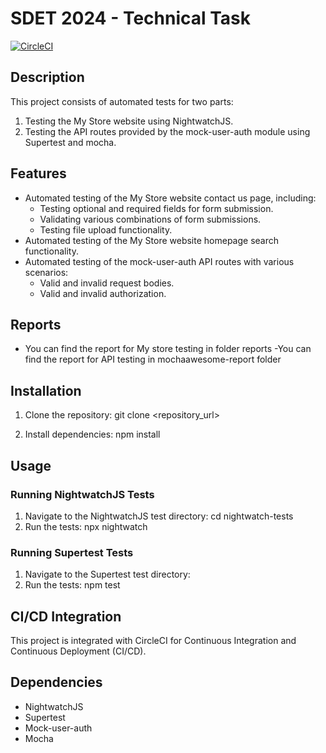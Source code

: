 # SDET 2024 - Technical Task

[![CircleCI](https://dl.circleci.com/status-badge/img/circleci/RsXeutxhcmpo2wBk2DoJkb/A9wjEdU4msxsDzMPQAHRGr/tree/main.svg?style=svg)](https://dl.circleci.com/status-badge/redirect/circleci/RsXeutxhcmpo2wBk2DoJkb/A9wjEdU4msxsDzMPQAHRGr/tree/main)


## Description

This project consists of automated tests for two parts:
1. Testing the My Store website using NightwatchJS.
2. Testing the API routes provided by the mock-user-auth module using Supertest and mocha.

## Features

- Automated testing of the My Store website contact us page, including:
  - Testing optional and required fields for form submission.
  - Validating various combinations of form submissions.
  - Testing file upload functionality.
- Automated testing of the My Store website homepage search functionality.
- Automated testing of the mock-user-auth API routes with various scenarios:
  - Valid and invalid request bodies.
  - Valid and invalid authorization.


## Reports
- You can find the report for My store testing in folder reports
-You can find the report for API testing in mochaawesome-report folder


## Installation

1. Clone the repository:
    git clone <repository_url>

2. Install dependencies:
    npm install

## Usage

### Running NightwatchJS Tests

1. Navigate to the NightwatchJS test directory:
    cd nightwatch-tests
2. Run the tests:
    npx nightwatch


### Running Supertest Tests

1. Navigate to the Supertest test directory:
2. Run the tests:
    npm test

## CI/CD Integration

This project is integrated with CircleCI for Continuous Integration and Continuous Deployment (CI/CD). 


## Dependencies

- NightwatchJS
- Supertest
- Mock-user-auth
- Mocha
 




